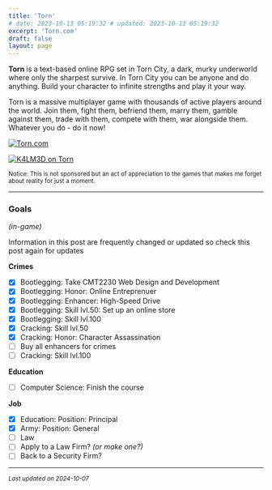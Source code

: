 ```yaml
---
title: 'Torn'
# date: 2023-10-13 05:19:32 # updated: 2023-10-13 05:19:32
excerpt: 'Torn.com'
draft: false
layout: page
---
```


**Torn** is a text-based online RPG set in Torn City, a dark, murky underworld where only the sharpest survive. In Torn City you can be anyone and do anything. Build your character to infinite strengths and play it your way.

Torn is a massive multiplayer game with thousands of active players around the world. Join them, fight them, befriend them, marry them, gamble against them, trade with them, compete with them, war alongside them. Whatever you do - do it now!

<a href="https://www.torn.com/3091002" target="_blank"><img src="/images/torn/static_300x250_torncity.jpg" alt="Torn.com" /></a>

<a href="https://www.torn.com/3091002" target="_blank"><img src="https://www.torn.com/sigs/8_3091002.png" alt="K4LM3D on Torn" /></a>

<article class="message is-secondary">
  <div class="message-body">
    <small>
      Notice: This is not sponsored but an act of appreciation to the games that makes me forget about reality for just a moment.
    </small>
  </div>
</article>

---

### Goals
*(in-game)*

<article class="message is-primary">
  <div class="message-body">
    <i class="fas fa-info mr-2"></i> Information in this post are frequently changed or updated so check this post again for updates
  </div>
</article>

**Crimes**
  - [x] Bootlegging: Take CMT2230 Web Design and Development
  - [x] Bootlegging: Honor: Online Entreprenuer
  - [x] Bootlegging: Enhancer: High-Speed Drive
  - [x] Bootlegging: Skill lvl.50: Set up an online store
  - [x] Bootlegging: Skill lvl.100
  - [x] Cracking: Skill lvl.50
  - [x] Cracking: Honor: Character Assassination
  - [ ] Buy all enhancers for crimes
  - [ ] Cracking: Skill lvl.100

**Education**
  - [ ] Computer Science: Finish the course

**Job**
  - [x] Education: Position: Principal
  - [x] Army: Position: General
  - [ ] Law
  - [ ] Apply to a Law Firm? *(or make one?)*
  - [ ] Back to a Security Firm?

___
*<small>Last updated on 2024-10-07</small>*